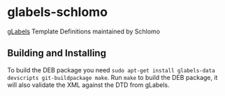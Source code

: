 # glabels-schlomo
[gLabels](http://glabels.sourceforge.net/) Template Definitions maintained by Schlomo

## Building and Installing

To build the DEB package you need `sudo apt-get install glabels-data devscripts git-buildpackage make`. Run `make` to build the DEB package, it will also validate the XML against the DTD from gLabels.
